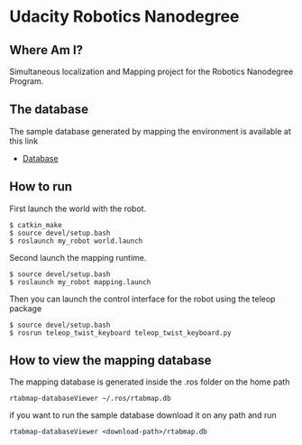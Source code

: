 # Udacity Robotics Nanodegree
## Where Am I?

Simultaneous localization and Mapping project for the Robotics Nanodegree Program.

## The database

The sample database generated by mapping the environment is available at this link

* [Database](https://drive.google.com/file/d/1Ernabl8pVEbhnZ6KRZmB-ii662DpJQ2Q/view?usp=sharing)

## How to run

First launch the world with the robot.

```
$ catkin_make
$ source devel/setup.bash
$ roslaunch my_robot world.launch
```

Second launch the mapping runtime.

```
$ source devel/setup.bash
$ roslaunch my_robot mapping.launch
```

Then you can launch the control interface for the robot using the teleop package

```
$ source devel/setup.bash
$ rosrun teleop_twist_keyboard teleop_twist_keyboard.py
```

## How to view the mapping database

The mapping database is generated inside the .ros folder on the home path

```
rtabmap-databaseViewer ~/.ros/rtabmap.db
```

if you want to run the sample database download it on any path and run

```
rtabmap-databaseViewer <download-path>/rtabmap.db
```